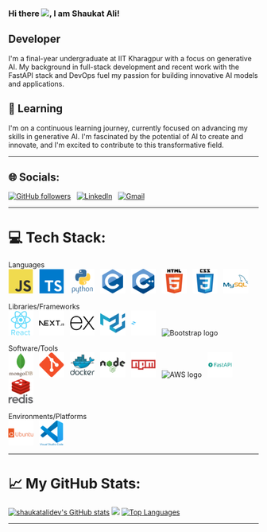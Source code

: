 ### Hi there <img src="https://raw.githubusercontent.com/MartinHeinz/MartinHeinz/master/wave.gif" width="30">, I am Shaukat Ali!

## Developer

I'm a final-year undergraduate at IIT Kharagpur with a focus on generative AI. My background in full-stack development and recent work with the FastAPI stack and DevOps fuel my passion for building innovative AI models and applications.

## 🌱 Learning

I'm on a continuous learning journey, currently focused on advancing my skills in generative AI. I'm fascinated by the potential of AI to create and innovate, and I'm excited to contribute to this transformative field.

---

## 🌐 Socials:

[![GitHub followers](https://img.shields.io/github/followers/shaukatalidev?style=social)](https://github.com/shaukatalidev) &nbsp; [![LinkedIn](https://img.shields.io/badge/LinkedIn-0077B5?style=for-the-badge&logo=linkedin&logoColor=white)](https://www.linkedin.com/in/shaukatalidev/) &nbsp; [![Gmail](https://img.shields.io/badge/Gmail-D14836?style=for-the-badge&logo=gmail&logoColor=white)](mailto:shau8122@gmail.com)

---

# 💻 Tech Stack:

Languages  
<img src="https://github.com/devicons/devicon/blob/master/icons/javascript/javascript-original.svg" alt="JavaScript logo" width="50" height="50" /> &nbsp; <img src="https://github.com/devicons/devicon/blob/master/icons/typescript/typescript-original.svg" alt="TypeScript logo" width="50" height="50" /> &nbsp;  <img src="https://github.com/devicons/devicon/blob/master/icons/python/python-original-wordmark.svg" alt="Python logo" width="50" height="50" /> &nbsp; <img src="https://github.com/devicons/devicon/blob/master/icons/c/c-original.svg" alt="C logo" width="50" height="50" /> &nbsp; <img src="https://github.com/devicons/devicon/blob/master/icons/cplusplus/cplusplus-original.svg" alt="C++ logo" width="50" height="50" /> &nbsp;  <img src="https://github.com/devicons/devicon/blob/master/icons/html5/html5-original-wordmark.svg" alt="HTML5 logo" width="50" height="50" /> &nbsp; <img src="https://github.com/devicons/devicon/blob/master/icons/css3/css3-original-wordmark.svg" alt="CSS3 logo" width="50" height="50" /> &nbsp;  <img src="https://github.com/devicons/devicon/blob/master/icons/mysql/mysql-original-wordmark.svg" alt="SQL logo" width="50" height="50" />


Libraries/Frameworks  
<img src="https://github.com/devicons/devicon/blob/master/icons/react/react-original-wordmark.svg" alt="React logo" width="50" height="50" /> &nbsp; <img src="https://github.com/devicons/devicon/blob/master/icons/nextjs/nextjs-original-wordmark.svg" alt="Next.js logo" width="50" height="50" /> &nbsp;  <img src="https://github.com/devicons/devicon/blob/master/icons/express/express-original.svg" alt="Express logo" width="50" height="50" /> &nbsp;  <img src="https://github.com/devicons/devicon/blob/master/icons/materialui/materialui-original.svg" alt="MUI logo" width="50" height="50" /> &nbsp; <img src="https://github.com/devicons/devicon/blob/master/icons/tailwindcss/tailwindcss-original-wordmark.svg" alt="Tailwind CSS logo" width="50" height="50" /> &nbsp;   <img src="https://cdn.worldvectorlogo.com/logos/bootstrap-4.svg" alt="Bootstrap logo" width="50" height="50" /> &nbsp; 

Software/Tools  
<img src="https://github.com/devicons/devicon/blob/master/icons/mongodb/mongodb-original-wordmark.svg" alt="MongoDB logo" width="50" height="50" /> &nbsp; <img src="https://github.com/devicons/devicon/blob/master/icons/git/git-original.svg" alt="Git logo" width="50" height="50" /> &nbsp; <img src="https://github.com/devicons/devicon/blob/master/icons/docker/docker-original-wordmark.svg" alt="Docker logo" width="50" height="50" /> &nbsp; <img src="https://github.com/devicons/devicon/blob/master/icons/nodejs/nodejs-original-wordmark.svg" alt="Node.js logo" width="50" height="50" /> &nbsp; <img src="https://github.com/devicons/devicon/blob/master/icons/npm/npm-original-wordmark.svg" alt="npm logo" width="50" height="50" /> &nbsp;  <img src="https://cdn.worldvectorlogo.com/logos/aws-2.svg" alt="AWS logo" width="50" height="50" /> &nbsp; <img src="https://github.com/devicons/devicon/blob/master/icons/fastapi/fastapi-original-wordmark.svg" alt="FastAPI logo" width="50" height="50" /> &nbsp; <img src="https://github.com/devicons/devicon/blob/master/icons/redis/redis-original-wordmark.svg" alt="Redis logo" width="50" height="50" /> &nbsp;

Environments/Platforms  
<img src="https://github.com/devicons/devicon/blob/master/icons/ubuntu/ubuntu-plain-wordmark.svg" alt="Ubuntu logo" width="50" height="50" /> &nbsp; <img src="https://github.com/devicons/devicon/blob/master/icons/vscode/vscode-original-wordmark.svg" alt="Visual Studio Code logo" width="50" height="50" /> &nbsp; 

---

# 📈 My GitHub Stats:

<a href="http://www.github.com/shaukatalidev"><img src="https://github-readme-stats.vercel.app/api?username=shaukatalidev&show_icons=true&hide=&count_private=true&title_color=0891b2&text_color=ffffff&icon_color=0891b2&bg_color=1c1917&hide_border=true&show_icons=true" alt="shaukatalidev's GitHub stats" /></a>
<a href="http://www.github.com/shaukatalidev"><img src="https://github-readme-streak-stats.herokuapp.com/?user=shaukatalidev&stroke=ffffff&background=1c1917&ring=0891b2&fire=0891b2&currStreakNum=ffffff&currStreakLabel=0891b2&sideNums=ffffff&sideLabels=ffffff&dates=ffffff&hide_border=true" /></a>
<a href="https://github.com/shaukatalidev" align="left"><img src="https://github-readme-stats.vercel.app/api/top-langs/?username=shaukatalidev&langs_count=10&title_color=0891b2&text_color=ffffff&icon_color=0891b2&bg_color=1c1917&hide_border=true&locale=en&custom_title=Top%20%Languages" alt="Top Languages" /></a>


---
